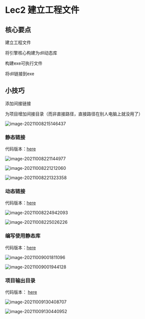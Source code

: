 # Lec2 建立工程文件

## 核心要点

建立工程文件

将引擎核心构建为dll动态库

构建exe可执行文件

将dll链接到exe

## 小技巧

添加间接链接

为项目增加间接目录（而非直接路径，直接路径在别人电脑上就没用了）

![image-20211008215146437](https://i.loli.net/2021/10/08/DG5dYLAOXTKNfPg.png)

### 静态链接

代码版本：[here](https://github.com/Graphic-researcher/Crosa-Conty-3D/tree/43ef369549fd59bc0643af47de6bc2f7130615dd/HTC/Project/CC3D)

![image-20211008221144977](https://i.loli.net/2021/10/08/xECiXTfuAba6zBp.png)

![image-20211008221212060](https://i.loli.net/2021/10/08/pjyt9cxPh3l5fDb.png)

![image-20211008221323358](https://i.loli.net/2021/10/08/wcXeimHf4Dx8g1E.png)

### 动态链接

代码版本：[here](https://github.com/Graphic-researcher/Crosa-Conty-3D/tree/461d56a91c014d53425d9a779e4652fedf549e8e/HTC/Project/CC3D)

![image-20211008224942093](https://i.loli.net/2021/10/08/hN2GngBi6lYZ4IJ.png)

![image-20211008225026226](https://i.loli.net/2021/10/08/kqx2Cev96uGSEHs.png)

### 编写使用静态库

代码版本：[here](https://github.com/Graphic-researcher/Crosa-Conty-3D/tree/a1179996c82a1ed9a2d206817a9f15f2076d468e/HTC/Project/CC3D)

![image-20211009001811096](https://i.loli.net/2021/10/09/9DcAgrZO5SGfh2V.png)

![image-20211009001944128](https://i.loli.net/2021/10/09/fZIgcFL42VvnwQu.png)

### 项目输出目录

代码版本： [here](https://github.com/Graphic-researcher/Crosa-Conty-3D/tree/d264d0ab682f16c152118fff939360f8b054ed07/HTC/Project/CC3D)

![image-20211009130408707](https://i.loli.net/2021/10/09/lA6G9HOW7PfedUD.png)

![image-20211009130440952](https://i.loli.net/2021/10/09/WBhC8V2IpZcY3Kr.png)